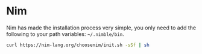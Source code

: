 # Nim

Nim has made the installation process very simple, you only need to add the following to your path variables: `~/.nimble/bin`.

```sh
curl https://nim-lang.org/choosenim/init.sh -sSf | sh
```
